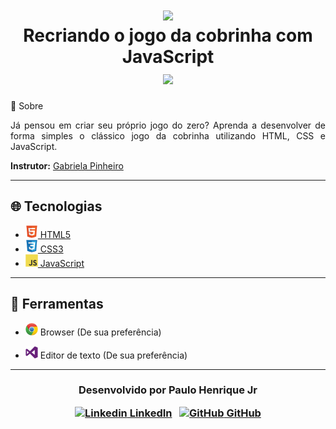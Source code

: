 # 

<h1 align="center">
    <img src="https://github.com/PauloHenriqueJr/snake-game/blob/master/Emblema-Curso.png?raw=true" width="130px"></img></br>
    Recriando o jogo da cobrinha com JavaScript<br>
      <img src="https://img.shields.io/badge/made%20by-Digital%20Innovation%20One-green">		</img>
</h1



## 💬 Sobre

<p align="justify">Já pensou em criar seu próprio jogo do zero? Aprenda a desenvolver de forma simples o clássico jogo da cobrinha utilizando HTML, CSS e JavaScript.</p>

**Instrutor:** [Gabriela Pinheiro](https://github.com/SpruceGabriela)

---

## :globe_with_meridians: Tecnologias 

-   [<img src="https://raw.githubusercontent.com/devicons/devicon/master/icons/html5/html5-original.svg" height="20"> HTML5](https://developer.mozilla.org/pt-BR/docs/Web/HTML)
-   [<img src="https://raw.githubusercontent.com/devicons/devicon/master/icons/css3/css3-original.svg" height="20"> CSS3](https://developer.mozilla.org/en-US/docs/Web/CSS)
-   [<img src="https://raw.githubusercontent.com/devicons/devicon/master/icons/javascript/javascript-original.svg" height="20"> JavaScript](https://www.javascript.com/)

---

## :hammer: Ferramentas

* <img src="https://raw.githubusercontent.com/devicons/devicon/master/icons/chrome/chrome-original.svg" height="20"> Browser (De sua preferência)

- <img src="https://raw.githubusercontent.com/devicons/devicon/master/icons/visualstudio/visualstudio-plain.svg" height="20"> Editor de texto (De sua preferência)

---

<h3 align="center">


  Desenvolvido por Paulo Henrique Jr
  <br/>

  <a align="center">

   [![Linkedin](https://i.stack.imgur.com/gVE0j.png) LinkedIn](https://www.linkedin.com/in/paulohenrique-jr//)
&nbsp;
  [![GitHub](https://i.stack.imgur.com/tskMh.png) GitHub](https://github.com/PauloHenriqueJr)
  </a>
</h3>



